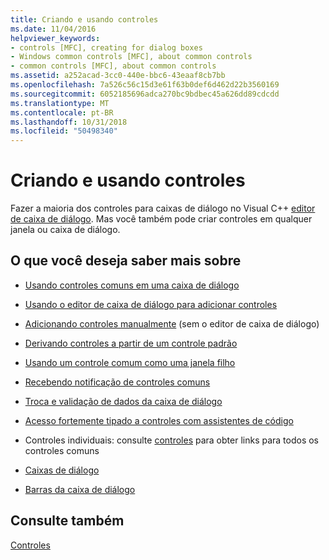 ```yaml
---
title: Criando e usando controles
ms.date: 11/04/2016
helpviewer_keywords:
- controls [MFC], creating for dialog boxes
- Windows common controls [MFC], about common controls
- common controls [MFC], about common controls
ms.assetid: a252acad-3cc0-440e-bbc6-43eaaf8cb7bb
ms.openlocfilehash: 7a526c56c15d3e61f63b0def6d462d22b3560169
ms.sourcegitcommit: 6052185696adca270bc9bdbec45a626dd89cdcdd
ms.translationtype: MT
ms.contentlocale: pt-BR
ms.lasthandoff: 10/31/2018
ms.locfileid: "50498340"
---
```

# <a name="making-and-using-controls"></a>Criando e usando controles

Fazer a maioria dos controles para caixas de diálogo no Visual C++ [editor de caixa de diálogo](../windows/dialog-editor.md). Mas você também pode criar controles em qualquer janela ou caixa de diálogo.

## <a name="what-do-you-want-to-know-more-about"></a>O que você deseja saber mais sobre

- [Usando controles comuns em uma caixa de diálogo](../mfc/using-common-controls-in-a-dialog-box.md)

- [Usando o editor de caixa de diálogo para adicionar controles](../mfc/using-the-dialog-editor-to-add-controls.md)

- [Adicionando controles manualmente](../mfc/adding-controls-by-hand.md) (sem o editor de caixa de diálogo)

- [Derivando controles a partir de um controle padrão](../mfc/deriving-controls-from-a-standard-control.md)

- [Usando um controle comum como uma janela filho](../mfc/using-a-common-control-as-a-child-window.md)

- [Recebendo notificação de controles comuns](../mfc/receiving-notification-from-common-controls.md)

- [Troca e validação de dados da caixa de diálogo](../mfc/dialog-data-exchange-and-validation.md)

- [Acesso fortemente tipado a controles com assistentes de código](../mfc/type-safe-access-to-controls-with-code-wizards.md)

- Controles individuais: consulte [controles](../mfc/controls-mfc.md) para obter links para todos os controles comuns

- [Caixas de diálogo](../mfc/dialog-boxes.md)

- [Barras da caixa de diálogo](../mfc/dialog-bars.md)

## <a name="see-also"></a>Consulte também

[Controles](../mfc/controls-mfc.md)

